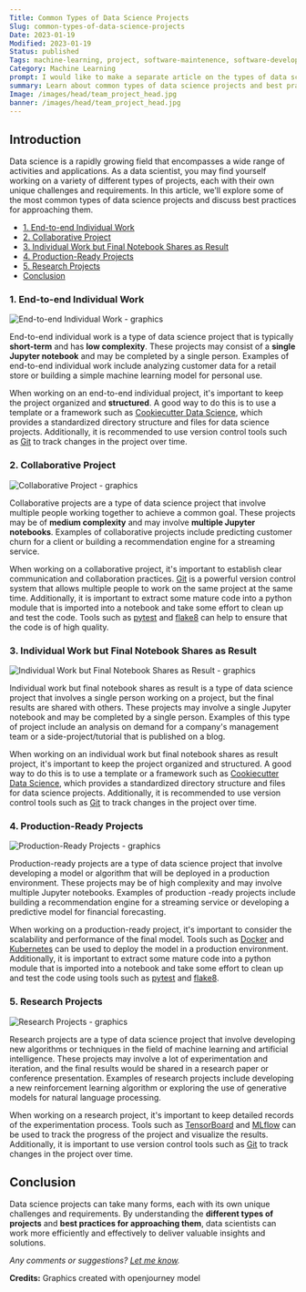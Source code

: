 ```yaml
---
Title: Common Types of Data Science Projects
Slug: common-types-of-data-science-projects
Date: 2023-01-19
Modified: 2023-01-19
Status: published
Tags: machine-learning, project, software-maintenence, software-development, software-project, jupyter
Category: Machine Learning
prompt: I would like to make a separate article on the types of data science projects mentioned above. Give me a long, markdown article with hyperlinks and references to learn more about it. Use hyperlinks on crucial terms and tools. In the end, provide also an HTML page description for this article (less than 160 characters).
summary: Learn about common types of data science projects and best practices for approaching them. From end-to-end individual work to production-ready projects, this guide covers it all.
Image: /images/head/team_project_head.jpg
banner: /images/head/team_project_head.jpg
---
```


## Introduction
Data science is a rapidly growing field that encompasses a wide range of activities and applications. As a data scientist, you may find yourself working on a variety of different types of projects, each with their own unique challenges and requirements. In this article, we'll explore some of the most common types of data science projects and discuss best practices for approaching them.

<!-- MarkdownTOC levels="2,3" autolink="true" autoanchor="true" -->

- [1. End-to-end Individual Work](#1-end-to-end-individual-work)
- [2. Collaborative Project](#2-collaborative-project)
- [3. Individual Work but Final Notebook Shares as Result](#3-individual-work-but-final-notebook-shares-as-result)
- [4. Production-Ready Projects](#4-production-ready-projects)
- [5. Research Projects](#5-research-projects)
- [Conclusion](#conclusion)

<!-- /MarkdownTOC -->

<a id="1-end-to-end-individual-work"></a>
### 1. End-to-end Individual Work

![End-to-end Individual Work - graphics](/images/ml_project_types/individual_e2e_project.jpg)

End-to-end individual work is a type of data science project that is typically **short-term** and has **low complexity**. These projects may consist of a **single Jupyter notebook** and may be completed by a single person. Examples of end-to-end individual work include analyzing customer data for a retail store or building a simple machine learning model for personal use.

When working on an end-to-end individual project, it's important to keep the project organized and **structured**. A good way to do this is to use a template or a framework such as [Cookiecutter Data Science](https://github.com/drivendata/cookiecutter-data-science), which provides a standardized directory structure and files for data science projects. Additionally, it is recommended to use version control tools such as [Git](https://git-scm.com/) to track changes in the project over time.

<a id="2-collaborative-project"></a>
### 2. Collaborative Project
![Collaborative Project - graphics](/images/ml_project_types/team_project.jpg)

Collaborative projects are a type of data science project that involve multiple people working together to achieve a common goal. These projects may be of **medium complexity** and may involve **multiple Jupyter notebooks**. Examples of collaborative projects include predicting customer churn for a client or building a recommendation engine for a streaming service.

When working on a collaborative project, it's important to establish clear communication and collaboration practices. [Git](https://git-scm.com/) is a powerful version control system that allows multiple people to work on the same project at the same time. Additionally, it is important to extract some mature code into a python module that is imported into a notebook and take some effort to clean up and test the code. Tools such as [pytest](https://docs.pytest.org/en/latest/) and [flake8](https://flake8.pycqa.org/en/latest/) can help to ensure that the code is of high quality.

<a id="3-individual-work-but-final-notebook-shares-as-result"></a>
### 3. Individual Work but Final Notebook Shares as Result
![Individual Work but Final Notebook Shares as Result - graphics](/images/ml_project_types/individual_but_presented.jpg)

Individual work but final notebook shares as result is a type of data science project that involves a single person working on a project, but the final results are shared with others. These projects may involve a single Jupyter notebook and may be completed by a single person. Examples of this type of project include an analysis on demand for a company's management team or a side-project/tutorial that is published on a blog.

When working on an individual work but final notebook shares as result project, it's important to keep the project organized and structured. A good way to do this is to use a template or a framework such as [Cookiecutter Data Science](https://github.com/drivendata/cookiecutter-data-science), which provides a standardized directory structure and files for data science projects. Additionally, it is recommended to use version control tools such as [Git](https://git-scm.com/) to track changes in the project over time.

<a id="4-production-ready-projects"></a>
### 4. Production-Ready Projects

![Production-Ready Projects - graphics](/images/ml_project_types/production_ready.jpg)

Production-ready projects are a type of data science project that involve developing a model or algorithm that will be deployed in a production environment. These projects may be of high complexity and may involve multiple Jupyter notebooks. Examples of production
-ready projects include building a recommendation engine for a streaming service or developing a predictive model for financial forecasting.

When working on a production-ready project, it's important to consider the scalability and performance of the final model. Tools such as [Docker](https://www.docker.com/) and [Kubernetes](https://kubernetes.io/) can be used to deploy the model in a production environment. Additionally, it is important to extract some mature code into a python module that is imported into a notebook and take some effort to clean up and test the code using tools such as [pytest](https://docs.pytest.org/en/latest/) and [flake8](https://flake8.pycqa.org/en/latest/).

<a id="5-research-projects"></a>
### 5. Research Projects

![Research Projects - graphics](/images/ml_project_types/scientific.jpg)

Research projects are a type of data science project that involve developing new algorithms or techniques in the field of machine learning and artificial intelligence. These projects may involve a lot of experimentation and iteration, and the final results would be shared in a research paper or conference presentation. Examples of research projects include developing a new reinforcement learning algorithm or exploring the use of generative models for natural language processing.

When working on a research project, it's important to keep detailed records of the experimentation process. Tools such as [TensorBoard](https://www.tensorflow.org/tensorboard) and [MLflow](https://mlflow.org/) can be used to track the progress of the project and visualize the results. Additionally, it is important to use version control tools such as [Git](https://git-scm.com/) to track changes in the project over time.

<a id="conclusion"></a>
## Conclusion
Data science projects can take many forms, each with its own unique challenges and requirements. By understanding the **different types of projects** and **best practices for approaching them**, data scientists can work more efficiently and effectively to deliver valuable insights and solutions.

*Any comments or suggestions? [Let me know](mailto:ksafjan@gmail.com?subject=Blog+post).*

**Credits:**
Graphics created with openjourney model